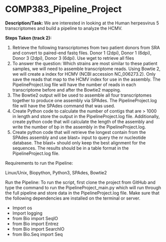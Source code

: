 # COMP383_Pipeline_Project

**Description/Task:**
We are interested in looking at the Human herpesvirus 5 transcriptomes and build a pipeline to analyze the HCMV. 

**Steps Taken (track 2):**

1. Retrieve the following transcriptomes from two patient donors from SRA and convert to paired-end fastq files. Donor 1 (2dpi), Donor 1 (6dpi), Donor 3 (2dpi), Donor 3 (6dpi). Use wget to retrieve all files 
2. To answer the question: Which strains are most similar to these patient samples, we will need to assemble transcriptome reads. Using Bowtie 2, we will create a index for HCMV (NCBI accession NC_006273.2). Only save the reads that map to the HCMV index for use in the assembly. The PipelineProject.log file will have the number of reads in each transcriptome before and after the Bowtie2 mapping. 
3. The Bowtie2 output will be used to assemble all four transcriptomes together to produce one assembly via SPAdes. The PipelineProject.log file will have the SPAdes command that was used. 
4. Create Python code to calculate the number of contigs that are > 1000 in length and store the output in the PipelineProject.log file. Additionally, create python code that will calculate the length of the assembly and write the number of bp in the assembly in the PipelineProject.log.
5. Create python code that will retrieve the longest contain from the SPAdes assembly and use blast+ input to query the nr nucleotide database. The blast+ should only keep the best alignment for the sequences. The results should be in a table format in the PipelineProject.log file. 

Requirements to run the Pipeline: 

Linux/Unix, Biopython, Python3, SPAdes, Bowtie2

Run the Pipeline: 
To run the script, first clone the project from GitHub and type the command to run the PipelineProject_main.py which will run through the full pipeline and store data in the PipelineProject.log file. Make sure that the following dependencies are installed on the terminal or server. 
- Import os
- Import logging 
- from Bio import SeqIO
- from Bio import Entrez
- from Bio import SearchIO
- from Bio.Seq import Seq

